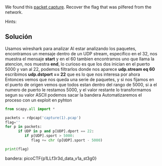 We found this [packet capture](https://jupiter.challenges.picoctf.org/static/b506393b6f9d53b94011df000c534759/capture.pcap). Recover the flag that was pilfered from the network.

Hints:

## Solución
Usamos wireshark para analizar
Al estar analizando los paquetes, encontramos un mensaje dentro de un UDP stream, especifico en el 32, nos muestra el mensaje **start** y en el 60 tambien encontramos uno que llama la atencion, nos muestra **end**, lo curioso es que los dos inician en el puerto 5000 y van al 22, podemos filtrarlos 
donde nos aparece **udp.stream eq 60** escribimos **udp.dstport == 22** que es lo que nos interesa por ahora
Entonces vemos que nos queda una serie de paquetes, y si nos fijamos en el puerto de origen vemos que todos estan dentro del rango de 5000, si a el numero de puerto le restamos 5000, y el valor restante lo transformamos segun su valor ASCII podemos sacar la bandera
Automatizaremos el proceso con un exploit en pyhton

``` python
from scapy.all import *

packets = rdpcap('capture(1).pcap')
flag=''
for p in packets:
      if UDP in p and p[UDP].dport == 22:
         if p[UDP].sport > 5000: 
            flag += chr (p[UDP].sport - 5000)

print(flag)

```

bandera:
picoCTF{p1LLf3r3d_data_v1a_st3g0}
